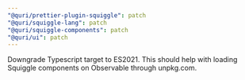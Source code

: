 ```yaml
---
"@quri/prettier-plugin-squiggle": patch
"@quri/squiggle-lang": patch
"@quri/squiggle-components": patch
"@quri/ui": patch
---
```


Downgrade Typescript target to ES2021. This should help with loading Squiggle components on Observable through unpkg.com.
